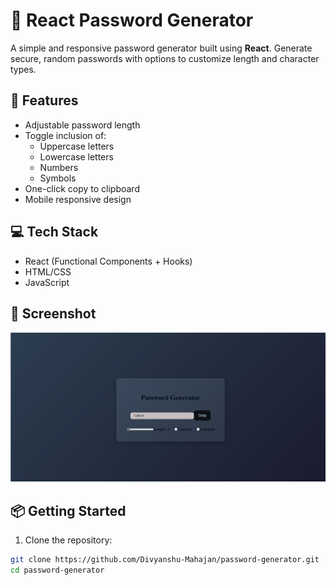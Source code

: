 # 🔐 React Password Generator

A simple and responsive password generator built using **React**. Generate secure, random passwords with options to customize length and character types.

## 🚀 Features

- Adjustable password length
- Toggle inclusion of:
  - Uppercase letters
  - Lowercase letters
  - Numbers
  - Symbols
- One-click copy to clipboard
- Mobile responsive design

## 💻 Tech Stack

- React (Functional Components + Hooks)
- HTML/CSS
- JavaScript

## 📸 Screenshot

![Password Generator](./src/components/assets/Password%20Generator.png)


## 📦 Getting Started

1. Clone the repository:

```bash
git clone https://github.com/Divyanshu-Mahajan/password-generator.git
cd password-generator

```